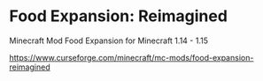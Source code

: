 # Food Expansion: Reimagined
Minecraft Mod Food Expansion for Minecraft 1.14 - 1.15

https://www.curseforge.com/minecraft/mc-mods/food-expansion-reimagined
